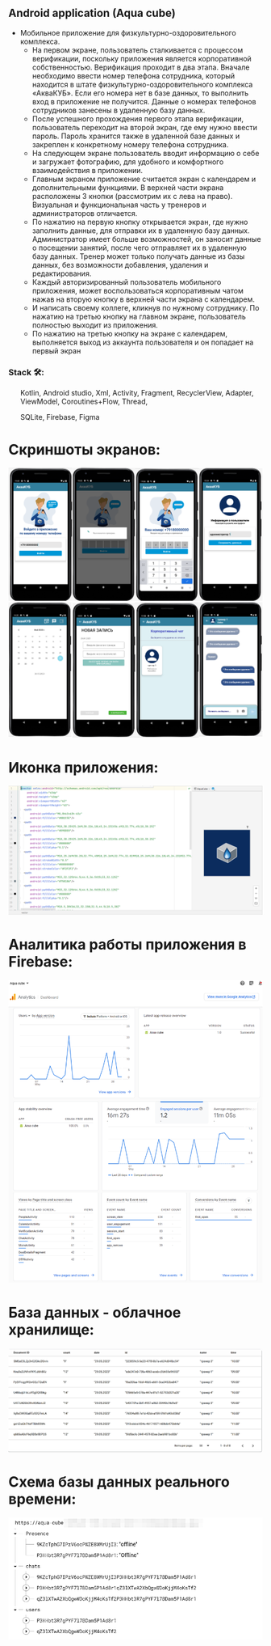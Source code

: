 ## Android application (Aqua cube)
+ Мобильное приложение для физкультурно-оздоровительного комплекса. 
  + На первом экране, пользователь сталкивается с процессом верификации, поскольку приложения является корпоративной собственностью. Верификация проходит в два этапа. Вначале необходимо ввести номер телефона сотрудника, который находится в штате физкультурно-оздоровительного комплекса «АкваКУБ». Если его номера нет в базе данных, то выполнить вход в приложение не получится. Данные о номерах телефонов сотрудников занесены в удаленную базу данных. 
  + После успешного прохождения первого этапа верификации, пользователь переходит на второй экран, где ему нужно ввести пароль. Пароль хранится также в удаленной базе данных и закреплен к конкретному номеру телефона сотрудника.
  + На следующем экране пользователь вводит информацию о себе и загружает фотографию, для удобного и комфортного взаимодействия в приложении.
  + Главным экраном приложение считается экран с календарем и дополнительными функциями. В верхней части экрана расположены 3 кнопки (рассмотрим их с лева на право). Визуальная и функциональная часть у тренеров и администраторов отличается.
  + По нажатию на первую кнопку открывается экран, где нужно заполнить данные, для отправки их в удаленную базу данных. Администратор имеет больше возможностей, он заносит данные о посещении занятий, после чего отправляет их в удаленную базу данных. Тренер может только получать данные из базы данных, без возможности добавления, удаления и редактирования.
  + Каждый авторизированный пользователь мобильного приложения, может воспользоваться корпоративным чатом нажав на вторую кнопку в верхней части экрана с календарем.
  + И написать своему коллеге, кликнув по нужному сотруднику. По нажатию на третью кнопку на главном экране, пользователь полностью выходит из приложения.
  + По нажатию на третью кнопку на экране с календарем, выполняется выход из аккаунта пользователя и он попадает на первый экран

    
### Stack 🛠:
<ul> Kotlin, Android studio, Xml, Activity, Fragment, RecyclerView, Adapter, ViewModel, Coroutines+Flow, Thread, </ul>
<ul> SQLite, Firebase, Figma </ul>
 
   
# Скриншоты экранов:
![](https://github.com/AnastasiaBlinova/ProjectKotlin/blob/main/AquaCube/Рисунок1.png)
![](https://github.com/AnastasiaBlinova/ProjectKotlin/blob/main/AquaCube/Рисунок2.png)


# Иконка приложения:
![]( https://github.com/AnastasiaBlinova/ProjectKotlin/blob/main/AquaCube/иконка.png)


# Аналитика работы приложения в Firebase:
![](https://github.com/AnastasiaBlinova/ProjectKotlin/blob/main/AquaCube/Аналитика%20работы%20приложения.png)
 

# База данных - облачное хранилище: 
![](https://github.com/AnastasiaBlinova/ProjectKotlin/blob/main/AquaCube/Бд%20облачное%20хранилище.png)


# Схема базы данных реального времени: 
![](https://github.com/AnastasiaBlinova/ProjectKotlin/blob/main/AquaCube/Схема%20бд.png)


<!--
<ul>
    <div align="center">
<a href="https://github.com/AnastasiaBlinova/ProjectKotlin/blob/main/AquaCube/Рисунок1.png"><img hight="300" width="700" align="center" src="https://github.com/AnastasiaBlinova/ProjectKotlin/blob/main/AquaCube/Рисунок1.png" /></a>
    <div align="center">
    <a href="https://github.com/AnastasiaBlinova/ProjectKotlin/blob/main/AquaCube/Рисунок2.png"><img hight="300" width="700" align="center" src="https://github.com/AnastasiaBlinova/ProjectKotlin/blob/main/AquaCube/Рисунок2.png" />
-->
